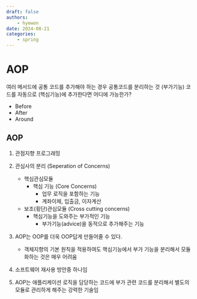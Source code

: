 ```yaml
---
draft: false
authors:
    - hyewon
date: 2024-08-21
categories:
    - spring
---
```


# AOP

<!-- more -->

여러 메서드에 공통 코드를 추가해야 하는 경우 공통코드를 분리하는 것
(부가기능) 코드를 자동으로 (핵심기능)에 추가한다면 어디에 가능한가?

-   Before
-   After
-   Around

## AOP

1. 관점지향 프로그래밍
2. 관심사의 분리 (Seperation of Concerns)

    - 핵심관심모듈
        - 핵심 기능 (Core Concerns)
            - 업무 로직을 포함하는 기능
            - 계좌이체, 입출금, 이자계산
    - 보조(횡단)관심모듈 (Cross cutting concerns)
        - 핵심기능을 도와주는 부가적인 기능
            - 부가기능(advice)을 동적으로 추가해주는 기능

3. AOP는 OOP를 더욱 OOP답게 만들어줄 수 있다.
    - 객체지향의 기본 원칙을 적용하여도 핵심기능에서 부가 기능을 분리해서 모듈화하는 것은 매우 어려움
4. 소프트웨어 재사용 방안중 하나임
5. AOP는 애플리케이션 로직을 담당하는 코드에 부가 관련 코드를 분리해서 별도의 모듈로 관리하게 해주는 강력한 기술임
